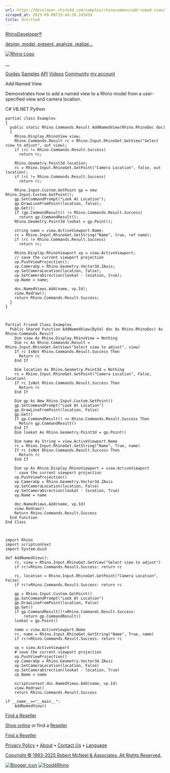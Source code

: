 ```yaml
---
url: https://developer.rhino3d.com/samples/rhinocommon/add-named-view/
scraped_at: 2025-09-08T15:44:30.243939
title: Untitled
---
```


[RhinoDeveloper®](/)

[design, model, present, analyze, realize...](/)

[![Rhino Logo](https://developer.rhino3d.com/images/rhinodevlogo.png)](/)

__

[Guides](https://developer.rhino3d.com/guides)
[Samples](https://developer.rhino3d.com/samples)
[API](https://developer.rhino3d.com/api)
[Videos](https://developer.rhino3d.com/videos)
[Community](https://discourse.mcneel.com/c/rhino-developer) [my account
](https://www.rhino3d.com/my-account/ "Manage your account, licenses, and
teams")

Add Named View

Demonstrates how to add a named view to a Rhino model from a user-specified
view and camera location.

C# VB.NET Python

    
    
    partial class Examples
    {
      public static Rhino.Commands.Result AddNamedView(Rhino.RhinoDoc doc)
      {
        Rhino.Display.RhinoView view;
        Rhino.Commands.Result rc = Rhino.Input.RhinoGet.GetView("Select view to adjust", out view);
        if (rc != Rhino.Commands.Result.Success)
          return rc;
    
        Rhino.Geometry.Point3d location;
        rc = Rhino.Input.RhinoGet.GetPoint("Camera Location", false, out location);
        if (rc != Rhino.Commands.Result.Success)
          return rc;
    
        Rhino.Input.Custom.GetPoint gp = new Rhino.Input.Custom.GetPoint();
        gp.SetCommandPrompt("Look At Location");
        gp.DrawLineFromPoint(location, false);
        gp.Get();
        if (gp.CommandResult() != Rhino.Commands.Result.Success)
          return gp.CommandResult();
        Rhino.Geometry.Point3d lookat = gp.Point();
    
        string name = view.ActiveViewport.Name;
        rc = Rhino.Input.RhinoGet.GetString("Name", true, ref name);
        if (rc != Rhino.Commands.Result.Success)
          return rc;
    
        Rhino.Display.RhinoViewport vp = view.ActiveViewport;
        // save the current viewport projection
        vp.PushViewProjection();
        vp.CameraUp = Rhino.Geometry.Vector3d.ZAxis;
        vp.SetCameraLocation(location, false);
        vp.SetCameraDirection(lookat - location, true);
        vp.Name = name;
    
        doc.NamedViews.Add(name, vp.Id);
        view.Redraw();
        return Rhino.Commands.Result.Success;
      }
    }
    
    
    
    Partial Friend Class Examples
      Public Shared Function AddNamedView(ByVal doc As Rhino.RhinoDoc) As Rhino.Commands.Result
    	Dim view As Rhino.Display.RhinoView = Nothing
    	Dim rc As Rhino.Commands.Result = Rhino.Input.RhinoGet.GetView("Select view to adjust", view)
    	If rc IsNot Rhino.Commands.Result.Success Then
    	  Return rc
    	End If
    
    	Dim location As Rhino.Geometry.Point3d = Nothing
    	rc = Rhino.Input.RhinoGet.GetPoint("Camera Location", False, location)
    	If rc IsNot Rhino.Commands.Result.Success Then
    	  Return rc
    	End If
    
    	Dim gp As New Rhino.Input.Custom.GetPoint()
    	gp.SetCommandPrompt("Look At Location")
    	gp.DrawLineFromPoint(location, False)
    	gp.Get()
    	If gp.CommandResult() <> Rhino.Commands.Result.Success Then
    	  Return gp.CommandResult()
    	End If
    	Dim lookat As Rhino.Geometry.Point3d = gp.Point()
    
    	Dim name As String = view.ActiveViewport.Name
    	rc = Rhino.Input.RhinoGet.GetString("Name", True, name)
    	If rc IsNot Rhino.Commands.Result.Success Then
    	  Return rc
    	End If
    
    	Dim vp As Rhino.Display.RhinoViewport = view.ActiveViewport
    	' save the current viewport projection
    	vp.PushViewProjection()
    	vp.CameraUp = Rhino.Geometry.Vector3d.ZAxis
    	vp.SetCameraLocation(location, False)
    	vp.SetCameraDirection(lookat - location, True)
    	vp.Name = name
    
    	doc.NamedViews.Add(name, vp.Id)
    	view.Redraw()
    	Return Rhino.Commands.Result.Success
      End Function
    End Class
    
    
    
    import Rhino
    import scriptcontext
    import System.Guid
    
    def AddNamedView():
        rc, view = Rhino.Input.RhinoGet.GetView("Select view to adjust")
        if rc!=Rhino.Commands.Result.Success: return rc
    
        rc, location = Rhino.Input.RhinoGet.GetPoint("Camera Location", False)
        if rc!=Rhino.Commands.Result.Success: return rc
    
        gp = Rhino.Input.Custom.GetPoint()
        gp.SetCommandPrompt("Look At Location")
        gp.DrawLineFromPoint(location, False)
        gp.Get()
        if gp.CommandResult()!=Rhino.Commands.Result.Success:
            return gp.CommandResult()
        lookat = gp.Point()
    
        name = view.ActiveViewport.Name
        rc, name = Rhino.Input.RhinoGet.GetString("Name", True, name)
        if rc!=Rhino.Commands.Result.Success: return rc
    
        vp = view.ActiveViewport
        # save the current viewport projection
        vp.PushViewProjection()
        vp.CameraUp = Rhino.Geometry.Vector3d.ZAxis
        vp.SetCameraLocation(location, False)
        vp.SetCameraDirection(lookat - location, True)
        vp.Name = name
    
        scriptcontext.doc.NamedViews.Add(name, vp.Id)
        view.Redraw()
        return Rhino.Commands.Result.Success
    
    if __name__=="__main__":
        AddNamedView()
    

  

[Find a Reseller](https://www.rhino3d.com/sales)

[Shop online](https://www.rhino3d.com/store) or find a
[Reseller](https://www.rhino3d.com/sales)

[Find a Reseller](https://www.rhino3d.com/sales)

[Privacy Policy](https://www.rhino3d.com/privacy) •
[About](https://www.rhino3d.com/mcneel/about) • [Contact
Us](https://www.rhino3d.com/mcneel/contact) • [
Language](https://www.rhino3d.com/language "Change to a different region or
language")

[Copyright © 1993-2025 Robert McNeel & Associates. All Rights
Reserved.](https://www.rhino3d.com/mcneel/about)

[](https://www.facebook.com/McNeelRhinoceros/)
[](https://twitter.com/bobmcneel) [](https://www.linkedin.com/groups/75313/)
[](https://www.youtube.com/user/RhinoGuide/videos) [](https://vimeo.com/rhino)
[![Blogger
icon](https://developer.rhino3d.com/images/blogger.svg)](http://blog.rhino3d.com/)
[![Food4Rhino](https://developer.rhino3d.com/images/f4r_icon_01.svg)](https://www.food4rhino.com)

